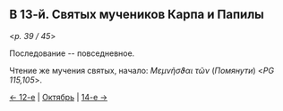 
## В 13-й. Святых мучеников Карпа и Папилы

<*p. 39 / 45*>

Последование -- повседневное. 

Чтение же мучения святых, начало: *Μεμνῆσϑαι τῶν* (*Помянути*) <*PG 115,105*>.

[← 12-е](10_12_MES.ru.md) | [Октябрь](README.md#13-й) | [14-е →](10_14_MES.ru.md)
